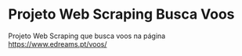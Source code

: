 # Projeto Web Scraping Busca Voos

Projeto Web Scraping que busca voos na página https://www.edreams.pt/voos/

